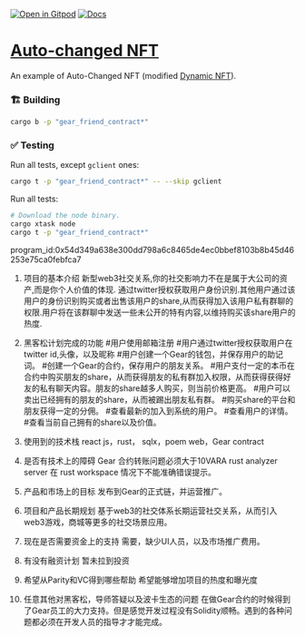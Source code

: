 [![Open in Gitpod](https://img.shields.io/badge/Open_in-Gitpod-white?logo=gitpod)](https://gitpod.io/#FOLDER=gear_friend_contract/https://github.com/gear-foundation/dapps)
[![Docs](https://img.shields.io/github/actions/workflow/status/gear-foundation/dapps/contracts.yml?logo=rust&label=docs)](https://dapps.gear.rs/auto_changed_nft_io)

# [Auto-changed NFT](https://wiki.gear-tech.io/docs/examples/NFTs/dynamic-nft#examples)

An example of Auto-Changed NFT (modified [Dynamic NFT](../dynamic-nft)).

### 🏗️ Building

```sh
cargo b -p "gear_friend_contract*"
```

### ✅ Testing

Run all tests, except `gclient` ones:
```sh
cargo t -p "gear_friend_contract*" -- --skip gclient
```

Run all tests:
```sh
# Download the node binary.
cargo xtask node
cargo t -p "gear_friend_contract*"
```


program_id:0x54d349a638e300dd798a6c8465de4ec0bbef8103b8b45d46253e75ca0febfca7

1. 项目的基本介绍
新型web3社交关系,你的社交影响力不在是属于大公司的资产,而是你个人价值的体现.
通过twitter授权获取用户身份识别.其他用户通过该用户的身份识别购买或者出售该用户的share,从而获得加入该用户私有群聊的权限.用户将在该群聊中发送一些未公开的特有内容,以维持购买该share用户的热度.
2. 黑客松计划完成的功能
#用户使用邮箱注册
#用户通过twitter授权获取用户在twitter id,头像，以及昵称
#用户创建一个Gear的钱包，并保存用户的助记词。
#创建一个Gear的合约，保存用户的朋友关系。
#用户支付一定的本币在合约中购买朋友的share，从而获得朋友的私有群加入权限，从而获得获得好友的私有聊天内容。朋友的share越多人购买，则当前价格更高。
#用户可以卖出已经拥有的朋友的share，从而被踢出朋友私有群。
#购买share的平台和朋友获得一定的分佣。
#查看最新的加入到系统的用户。
#查看用户的详情。
#查看当前自己拥有的share以及价值。

3. 使用到的技术栈
react js，rust， sqlx，poem web，Gear contract
4. 是否有技术上的障碍
Gear 合约转账问题必须大于10VARA
rust analyzer server 在 rust workspace 情况下不能准确错误提示。
5. 产品和市场上的目标
发布到Gear的正式链，并运营推广。
6. 项目和产品长期规划
基于web3的社交体系长期运营社交关系，从而引入web3游戏，商城等更多的社交场景应用。
7. 现在是否需要资金上的支持
需要，缺少UI人员，以及市场推广费用。
8. 有没有融资计划
暂未拉到投资
9. 希望从Parity和VC得到哪些帮助
希望能够增加项目的热度和曝光度
10. 任意其他对黑客松，导师答疑以及波卡生态的问题
在做Gear合约的时候得到了Gear员工的大力支持。但是感觉开发过程没有Solidity顺畅。遇到的各种问题都必须在开发人员的指导才才能完成。
